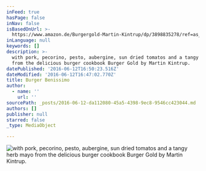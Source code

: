 ```yaml
---
inFeed: true
hasPage: false
inNav: false
isBasedOnUrl: >-
  https://www.amazon.de/Burgergold-Martin-Kintrup/dp/3898835278/ref=as_sl_pc_ss_til?tag=cookbook02-21&linkCode=w00&linkId=&creativeASIN=3898835278
inLanguage: null
keywords: []
description: >-
  with pork, pecorino, pesto, aubergine, sun dried tomatos and a tangy herb mayo
  from the delicious burger cookbook Burger Gold by Martin Kintrup. 
datePublished: '2016-06-12T16:50:23.516Z'
dateModified: '2016-06-12T16:47:02.770Z'
title: Burger Benissimo
author:
  - name: ''
    url: ''
sourcePath: _posts/2016-06-12-da112080-45a5-4398-9ec8-9546cc423044.md
authors: []
publisher: null
starred: false
_type: MediaObject

---
```

![with pork, pecorino, pesto, aubergine, sun dried tomatos and a tangy herb mayo from the delicious burger cookbook Burger Gold by Martin Kintrup. ](https://s3-us-west-2.amazonaws.com/the-grid-img/p/77d578cb70a773af1a4cffb704a2104f928cae88.jpg)